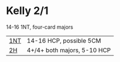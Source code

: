 # Kelly 2/1

14-16 1NT, four-card majors

|   |   |
|---|---|
| [1NT](./1NT/index.md) | 14-16 HCP, possible 5CM |
| [2H](./2H/index.md) | 4+/4+ both majors, 5-10 HCP |
